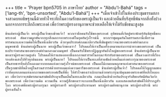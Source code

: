 +++
title = 'Prayer bpn5705 in ภาษาไทย'
author = "Abdu'l-Bahá"
tags = ['lang-th', 'bpn-unsorted', "Abdu'l-Bahá"]
+++
*เมื่อเจ้าเข้าไปในห้องประชุมธรรมสภา จงสวดบทอธิษฐานนี้ด้วยหัวใจระทึกในความรักของพระผู้เป็นเจ้า และด้วยลิ้นที่บริสุทธิ์พ้นจากสิ่งทั้งปวงนอกจากการระลึกถึงพระองค์ เพื่อว่าพระผู้ทรงอานุภาพจะช่วยเหลือให้เจ้าได้รับชัยชนะสูงสุด

	ข้าแต่พระผู้เป็นเจ้า พระผู้เป็นเจ้าของข้าพเจ้า! พวกเราคือคนรับใช้ของพระองค์ อุทิศตนตั้งจิตสู่พระพักตร์อันพิสุทธิ์ของพระองค์  ตัดความผูกพันจากทุกสิ่งนอกจากพระองค์ในยุคอันรุ่งโรจน์นี้  พวกเราชุมนุมกันในธรรมสภานี้เพื่อรวมทรรศนะและความคิดให้เป็นหนึ่งเดียวกัน ด้วยจุดประสงค์กลมเกลียวกันที่เชิดชูพระวจนะของพระองค์ท่ามกลางมนุษยชาติ ข้าแต่พระผู้เป็นนาย พระผู้เป็นเจ้าของเรา! โปรดดลให้เราเป็นเครื่องหมายแห่งการนำทางของพระองค์ เป็นธงประจำศาสนาของพระองค์ท่ามกลางมวลมนุษย์ เป็นคนรับใช้พระปฏิญญาอันยิ่งใหญ่ของพระองค์ ข้าแต่พระผู้เป็นนายของเราผู้ทรงความสูงส่ง โปรดดลให้เราแสดงออกซึ่งเอกภาพสวรรค์ในอาณาจักรอับฮาของพระองค์ เป็นดวงดาราที่เรืองรองส่องแสงไปทั่วทุกดินแดน พระผู้เป็นนาย! โปรดดลให้เราเป็นทะเลที่สาดซัดด้วยคลื่นแห่งพระกรุณาของพระองค์ เป็นสายธารที่หลั่งไหลลงมาจากยอดแห่งความรุ่งโรจน์ของพระองค์ เป็นผลไม้งามบนพฤกษาแห่งศาสนาของพระองค์ เป็นรุกขชาติที่พลิ้วอยู่ในสวนสวรรค์ด้วยสายลมแห่งความอารีของพระองค์ ข้าแต่พระผู้เป็นเจ้า! โปรดดลให้วิญญาณของเรายึดบทกลอนแห่งเอกภาพของพระองค์เป็นที่พึ่ง ให้หัวใจของเราเบิกบานด้วยพระกรุณาธิคุณของพระองค์ที่หลั่งไหลลงมา เพื่อว่าเราจะสมัครสมานสามัคคีประดุจเป็นคลื่นในทะเลเดียวกัน กลมกลืนเข้าด้วยกันประดุจรังสีของรัศมีอันเจิดจ้าของพระองค์ เพื่อว่าความคิด ความเห็น ความรู้สึกของเราจะกลายเป็นหนึ่งเดียวกัน และแสดงพลังสามัคคีให้ปรากฏทั่วโลก พระองค์คือพระผู้ทรงกรุณา พรผู้ทรงอารี พระผู้ทรงประทานพร พระผู้ทรงมหิทธานุภาพ พระผู้ทรงปรานี พระผู้ทรงเห็นใจ
